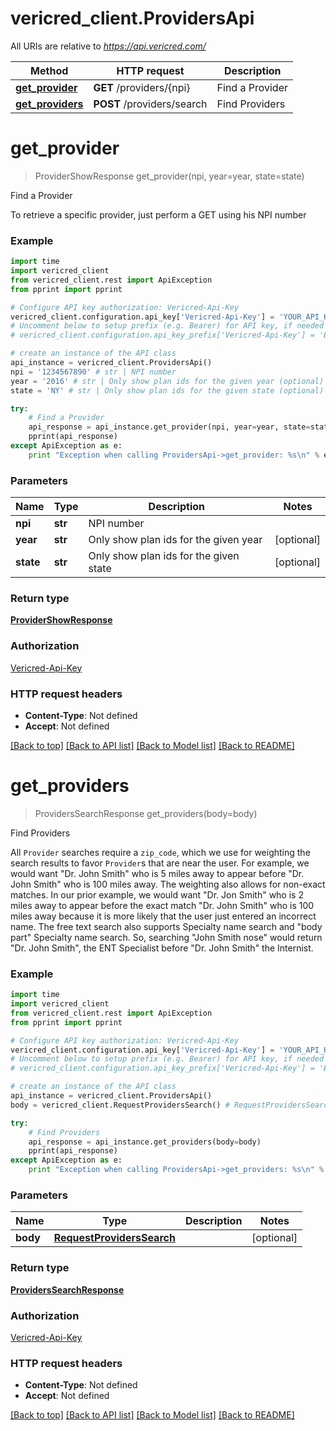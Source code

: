 # vericred_client.ProvidersApi

All URIs are relative to *https://api.vericred.com/*

Method | HTTP request | Description
------------- | ------------- | -------------
[**get_provider**](ProvidersApi.md#get_provider) | **GET** /providers/{npi} | Find a Provider
[**get_providers**](ProvidersApi.md#get_providers) | **POST** /providers/search | Find Providers


# **get_provider**
> ProviderShowResponse get_provider(npi, year=year, state=state)

Find a Provider

To retrieve a specific provider, just perform a GET using his NPI number

### Example 
```python
import time
import vericred_client
from vericred_client.rest import ApiException
from pprint import pprint

# Configure API key authorization: Vericred-Api-Key
vericred_client.configuration.api_key['Vericred-Api-Key'] = 'YOUR_API_KEY'
# Uncomment below to setup prefix (e.g. Bearer) for API key, if needed
# vericred_client.configuration.api_key_prefix['Vericred-Api-Key'] = 'Bearer'

# create an instance of the API class
api_instance = vericred_client.ProvidersApi()
npi = '1234567890' # str | NPI number
year = '2016' # str | Only show plan ids for the given year (optional)
state = 'NY' # str | Only show plan ids for the given state (optional)

try: 
    # Find a Provider
    api_response = api_instance.get_provider(npi, year=year, state=state)
    pprint(api_response)
except ApiException as e:
    print "Exception when calling ProvidersApi->get_provider: %s\n" % e
```

### Parameters

Name | Type | Description  | Notes
------------- | ------------- | ------------- | -------------
 **npi** | **str**| NPI number | 
 **year** | **str**| Only show plan ids for the given year | [optional] 
 **state** | **str**| Only show plan ids for the given state | [optional] 

### Return type

[**ProviderShowResponse**](ProviderShowResponse.md)

### Authorization

[Vericred-Api-Key](../README.md#Vericred-Api-Key)

### HTTP request headers

 - **Content-Type**: Not defined
 - **Accept**: Not defined

[[Back to top]](#) [[Back to API list]](../README.md#documentation-for-api-endpoints) [[Back to Model list]](../README.md#documentation-for-models) [[Back to README]](../README.md)

# **get_providers**
> ProvidersSearchResponse get_providers(body=body)

Find Providers

All `Provider` searches require a `zip_code`, which we use for weighting the search results to favor `Provider`s that are near the user.  For example, we would want \"Dr. John Smith\" who is 5 miles away to appear before \"Dr. John Smith\" who is 100 miles away.  The weighting also allows for non-exact matches.  In our prior example, we would want \"Dr. Jon Smith\" who is 2 miles away to appear before the exact match \"Dr. John Smith\" who is 100 miles away because it is more likely that the user just entered an incorrect name.  The free text search also supports Specialty name search and \"body part\" Specialty name search.  So, searching \"John Smith nose\" would return \"Dr. John Smith\", the ENT Specialist before \"Dr. John Smith\" the Internist. 

### Example 
```python
import time
import vericred_client
from vericred_client.rest import ApiException
from pprint import pprint

# Configure API key authorization: Vericred-Api-Key
vericred_client.configuration.api_key['Vericred-Api-Key'] = 'YOUR_API_KEY'
# Uncomment below to setup prefix (e.g. Bearer) for API key, if needed
# vericred_client.configuration.api_key_prefix['Vericred-Api-Key'] = 'Bearer'

# create an instance of the API class
api_instance = vericred_client.ProvidersApi()
body = vericred_client.RequestProvidersSearch() # RequestProvidersSearch |  (optional)

try: 
    # Find Providers
    api_response = api_instance.get_providers(body=body)
    pprint(api_response)
except ApiException as e:
    print "Exception when calling ProvidersApi->get_providers: %s\n" % e
```

### Parameters

Name | Type | Description  | Notes
------------- | ------------- | ------------- | -------------
 **body** | [**RequestProvidersSearch**](RequestProvidersSearch.md)|  | [optional] 

### Return type

[**ProvidersSearchResponse**](ProvidersSearchResponse.md)

### Authorization

[Vericred-Api-Key](../README.md#Vericred-Api-Key)

### HTTP request headers

 - **Content-Type**: Not defined
 - **Accept**: Not defined

[[Back to top]](#) [[Back to API list]](../README.md#documentation-for-api-endpoints) [[Back to Model list]](../README.md#documentation-for-models) [[Back to README]](../README.md)

